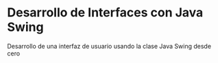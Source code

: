 # Desarrollo de Interfaces con Java Swing

Desarrollo de una interfaz de usuario usando la clase Java Swing desde cero